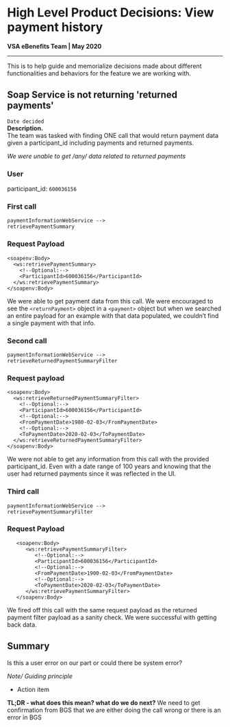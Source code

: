 # High Level Product Decisions: View payment history
**VSA eBenefits Team | May 2020**

---

This is to help guide and memorialize decisions made about different functionalities and behaviors for the feature we are working with.
## Soap Service is not returning 'returned payments'
`Date decided`  
**Description.**  
The team was tasked with finding ONE call that would return payment data given a participant_id including payments and returned payments.

*We were unable to get /any/ data related to returned payments*

### User
participant_id: `600036156`

### First call
```
paymentInformationWebService -->
retrievePaymentSummary
```

### Request Payload
```
<soapenv:Body>
  <ws:retrievePaymentSummary>
    <!--Optional:-->
    <ParticipantId>600036156</ParticipantId>
  </ws:retrievePaymentSummary>
</soapenv:Body>
```

We were able to get payment data from this call. We were encouraged to see the `<returnPayment>` object in a `<payment>` object but when we searched an entire payload for an example with that data populated, we couldn’t find a single payment with that info.

### Second call
```
paymentInformationWebService --> 
retrieveReturnedPaymentSummaryFilter
```

### Request payload
```
<soapenv:Body>
  <ws:retrieveReturnedPaymentSummaryFilter>
    <!--Optional:-->
    <ParticipantId>600036156</ParticipantId>
    <!--Optional:-->
    <FromPaymentDate>1980-02-03</FromPaymentDate>
    <!--Optional:-->
    <ToPaymentDate>2020-02-03</ToPaymentDate>
  </ws:retrieveReturnedPaymentSummaryFilter>
</soapenv:Body>
```

We were not able to get any information from this call with the provided participant_id. Even with a date range of 100 years and knowing that the user had returned payments since it was reflected in the UI.

### Third call
```
paymentInformationWebService --> 
retrievePaymentSummaryFilter
```

### Request Payload
```
   <soapenv:Body>
      <ws:retrievePaymentSummaryFilter>
         <!--Optional:-->
         <ParticipantId>600036156</ParticipantId>
         <!--Optional:-->
         <FromPaymentDate>1900-02-03</FromPaymentDate>
         <!--Optional:-->
         <ToPaymentDate>2020-02-03</ToPaymentDate>
      </ws:retrievePaymentSummaryFilter>
   </soapenv:Body>
```

We fired off this call with the same request payload as the returned payment filter payload as a sanity check. We were successful with getting back data.

## Summary
Is this a user error on our part or could there be system error?

_Note/ Guiding principle_
- Action item

**TL;DR - what does this mean?  what do we do next?**
We need to get confirmation from BGS that we are either doing the call wrong or there is an error in BGS

